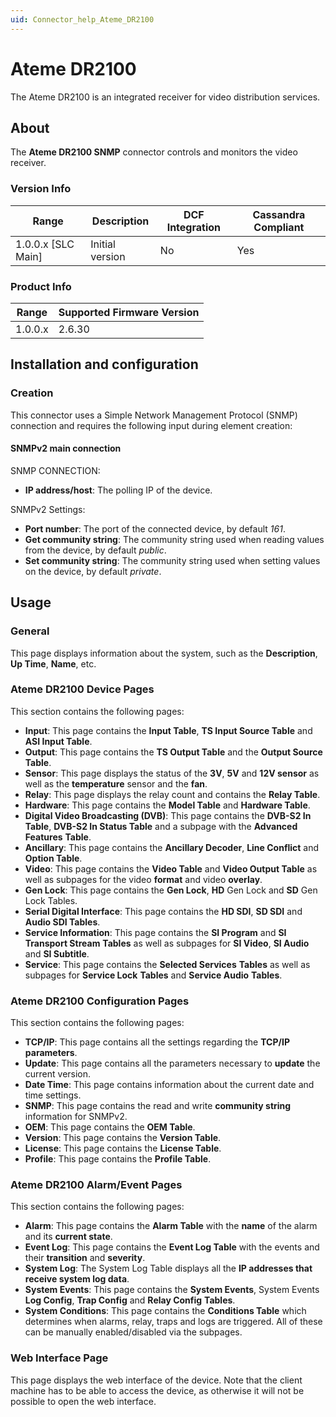 ```yaml
---
uid: Connector_help_Ateme_DR2100
---
```


# Ateme DR2100

The Ateme DR2100 is an integrated receiver for video distribution services.

## About

The **Ateme DR2100 SNMP** connector controls and monitors the video receiver.

### Version Info

| Range | Description | DCF Integration | Cassandra Compliant |
|----------------------|-----------------|---------------------|-------------------------|
| 1.0.0.x [SLC Main]   | Initial version | No                  | Yes                     |

### Product Info

| Range | Supported Firmware Version |
|------------------|-----------------------------|
| 1.0.0.x          | 2.6.30                      |

## Installation and configuration

### Creation

This connector uses a Simple Network Management Protocol (SNMP) connection and requires the following input during element creation:

#### SNMPv2 main connection

SNMP CONNECTION:

- **IP address/host**: The polling IP of the device.

SNMPv2 Settings:

- **Port number**: The port of the connected device, by default *161*.
- **Get community string**: The community string used when reading values from the device, by default *public*.
- **Set community string**: The community string used when setting values on the device, by default *private*.

## Usage

### General

This page displays information about the system, such as the **Description**, **Up Time**, **Name**, etc.

### Ateme DR2100 Device Pages

This section contains the following pages:

- **Input**: This page contains the **Input Table**, **TS Input Source Table** and **ASI Input Table**.
- **Output**: This page contains the **TS Output Table** and the **Output Source Table**.
- **Sensor**: This page displays the status of the **3V**, **5V** and **12V sensor** as well as the **temperature** sensor and the **fan**.
- **Relay**: This page displays the relay count and contains the **Relay Table**.
- **Hardware**: This page contains the **Model Table** and **Hardware Table**.
- **Digital Video Broadcasting (DVB)**: This page contains the **DVB-S2 In Table**, **DVB-S2 In Status Table** and a subpage with the **Advanced Features** **Table**.
- **Ancillary**: This page contains the **Ancillary Decoder**, **Line Conflict** and **Option Table**.
- **Video**: This page contains the **Video Table** and **Video Output Table** as well as subpages for the video **format** and video **overlay**.
- **Gen Lock**: This page contains the **Gen Lock**, **HD** Gen Lock and **SD** Gen Lock Tables.
- **Serial Digital Interface**: This page contains the **HD SDI**, **SD SDI** and **Audio SDI Tables**.
- **Service Information**: This page contains the **SI Program** and **SI Transport Stream** **Tables** as well as subpages for **SI Video**, **SI Audio** and **SI Subtitle**.
- **Service**: This page contains the **Selected Services** **Tables** as well as subpages for **Service Lock** **Tables** and **Service Audio** **Tables**.

### Ateme DR2100 Configuration Pages

This section contains the following pages:

- **TCP/IP**: This page contains all the settings regarding the **TCP/IP parameters**.
- **Update**: This page contains all the parameters necessary to **update** the current version.
- **Date Time**: This page contains information about the current date and time settings.
- **SNMP**: This page contains the read and write **community string** information for SNMPv2.
- **OEM**: This page contains the **OEM Table**.
- **Version**: This page contains the **Version Table**.
- **License**: This page contains the **License Table**.
- **Profile**: This page contains the **Profile Table**.

### Ateme DR2100 Alarm/Event Pages

This section contains the following pages:

- **Alarm**: This page contains the **Alarm Table** with the **name** of the alarm and its **current state**.
- **Event Log**: This page contains the **Event Log Table** with the events and their **transition** and **severity**.
- **System Log**: The System Log Table displays all the **IP addresses that receive system log data**.
- **System Events**: This page contains the **System Events**, System Events **Log Config**, **Trap Config** and **Relay Config** **Tables**.
- **System Conditions**: This page contains the **Conditions Table** which determines when alarms, relay, traps and logs are triggered. All of these can be manually enabled/disabled via the subpages.

### Web Interface Page

This page displays the web interface of the device. Note that the client machine has to be able to access the device, as otherwise it will not be possible to open the web interface.
